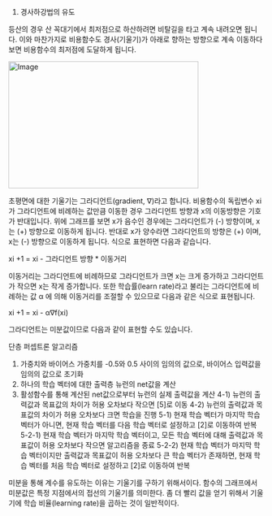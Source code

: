 1) 경사하강법의 유도

등산의 경우 산 꼭대기에서 최저점으로 하산하려면 비탈길을 타고 계속 내려오면 됩니다. 이와 마찬가지로 비용함수도 경사(기울기)가 아래로 향하는 방향으로 계속 이동하다보면 비용함수의 최저점에 도달하게 됩니다.


<img width="374" height="250" alt="Image" src="https://github.com/user-attachments/assets/c33418e6-e454-486c-b697-bfee802f0c20" />

 

초평면에 대한 기울기는 그라디언트(gradient, ∇)라고 합니다. 비용함수의 독립변수 xi 가 그라디언트에 비례하는 값만큼 이동한 경우 그라디언트 방향과 x의 이동방향은 기호가 반대입니다. 위에 그래프를 보면 x가 음수인 경우에는 그라디언트가 (-) 방향이며, x는 (+) 방향으로 이동하게 됩니다. 반대로 x가 양수라면 그라디언트의 방향은 (+) 이며, x는 (-) 방향으로 이동하게 됩니다. 식으로 표현하면 다음과 같습니다.

xi +1 = xi - 그라디언트 방향 * 이동거리

이동거리는 그라디언트에 비례하므로 그라디언트가 크면 x는 크게 증가하고 그라디언트가 작으면 x는 작게 증가합니다. 또한 학습률(learn rate)라고 불리는 그라디언트에 비례하는 값 α 에 의해 이동거리를 조절할 수 있으므로 다음과 같은 식으로 표현됩니다.

xi +1 = xi - α∇f(xi) 

그라디언트는 미분값이므로 다음과 같이 표현할 수도 있습니다.

단층 퍼셉트론 알고리즘

1) 가중치와 바이어스 가중치를 -0.5와 0.5 사이의 임의의 값으로, 바이어스 입력값을 임의의 값으로 초기화
2) 하나의 학습 벡터에 대한 출력층 뉴런의 net값을 계산
3) 활성함수를 통해 계산된 net값으로부터 뉴런의 실제 출력값을 계산
4-1) 뉴런의 출력값과 목표값의 차이가 허용 오차보다 작으면 [5]로 이동
4-2) 뉴런의 출력값과 목표값의 차이가 허용 오차보다 크면 학습을 진행
5-1) 현재 학습 벡터가 마지막 학습 벡터가 아니면, 현재 학습 벡터를 다음 학습 벡터로 설정하고 [2]로 이동하여 반복
5-2-1) 현재 학습 벡터가 마지막 학습 벡터이고, 모든 학습 벡터에 대해 출력값과 목표값이 허용 오차보다 작으면
 알고리즘을 종료
5-2-2) 현재 학습 벡터가 마지막 학습 벡터이지만 출력값과 목표값이 허용 오차보다 큰 학습 벡터가 존재하면, 
현재 학습 벡터를 처음 학습 벡터로 설정하고 [2]로 이동하여 반복

미분을 통해 계수를 유도하는 이유는 기울기를 구하기 위해서이다. 
함수의 그래프에서 미분값은 특정 지점에서의 접선의 기울기를 의미한다. 
좀 더 빨리 값을 얻기 위해서 기울기에 학습 비율(learning rate)을 곱하는 것이 일반적이다.


